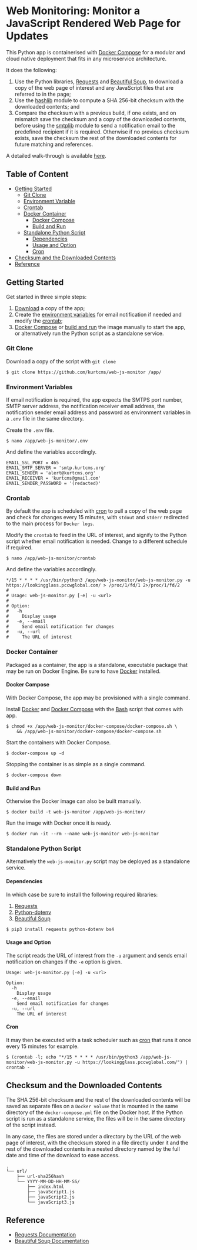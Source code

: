 # Web Monitoring: Monitor a JavaScript Rendered Web Page for Updates

This Python app is containerised with [Docker Compose](https://docs.docker.com/compose/) for a modular and cloud native deployment that fits in any microservice architecture.

It does the following:

1. Use the Python libraries, [Requests](https://github.com/psf/requests) and [Beautiful Soup](https://www.crummy.com/software/BeautifulSoup/), to download a copy of the web page of interest and any JavaScript files that are referred to in the page;
2. Use the [hashlib](https://docs.python.org/3/library/hashlib.html) module to compute a SHA 256-bit checksum with the downloaded contents; and
3. Compare the checksum with a previous build, if one exists, and on mismatch save the checksum and a copy of the downloaded contents, before using the [smtplib](https://docs.python.org/3/library/smtplib.html) module to send a notification email to the predefined recipient if it is required. Otherwise if no previous checksum exists, save the checksum the rest of the downloaded contents for future matching and references.

A detailed walk-through is available [here](https://kurtcms.org/web-monitoring-monitor-a-javascript-rendered-web-page-for-updates/).

## Table of Content

- [Getting Started](#getting-started)
  - [Git Clone](#git-clone)
  - [Environment Variable](#environment-variables)
  - [Crontab](#crontab)
  - [Docker Container](#docker-container)
	  - [Docker Compose](#docker-compose)
	  - [Build and Run](#build-and-run)
  - [Standalone Python Script](#standalone-python-script)
    - [Dependencies](#dependencies)
    - [Usage and Option](#usage-and-option)
    - [Cron](#cron)
- [Checksum and the Downloaded Contents](#checksum-and-the-downloaded-contents)
- [Reference](#reference)

## Getting Started

Get started in three simple steps:

1. [Download](#git-clone) a copy of the app;
2. Create the [environment variables](#environment-variables) for email notification if needed and modify the [crontab](#crontab);
3. [Docker Compose](#docker-compose) or [build and run](#build-and-run) the image manually to start the app, or alternatively run the Python script as a standalone service.

### Git Clone

Download a copy of the script with `git clone`
```shell
$ git clone https://github.com/kurtcms/web-js-monitor /app/
```

### Environment Variables

If email notification is required, the app expects the SMTPS port number, SMTP server address, the notification receiver email address, the notification sender email address and password as environment variables in a `.env` file in the same directory.

Create the `.env` file.

```shell
$ nano /app/web-js-monitor/.env
```

And define the variables accordingly.

```
EMAIL_SSL_PORT = 465
EMAIL_SMTP_SERVER = 'smtp.kurtcms.org'
EMAIL_SENDER = 'alert@kurtcms.org'
EMAIL_RECEIVER = 'kurtcms@gmail.com'
EMAIL_SENDER_PASSWORD = '(redacted)'
```

### Crontab

By default the app is scheduled with [cron](https://linux.die.net/man/8/cron) to pull a copy of the web page and check for changes every 15 minutes, with `stdout` and `stderr` redirected to the main process for `Docker logs`.  

Modify the `crontab` to feed in the URL of interest, and signify to the Python script whether email notification is needed. Change to a different schedule if required.

```shell
$ nano /app/web-js-monitor/crontab
```

And define the variables accordingly.

```
*/15 * * * * /usr/bin/python3 /app/web-js-monitor/web-js-monitor.py -u https://lookingglass.pccwglobal.com/ > /proc/1/fd/1 2>/proc/1/fd/2
#
# Usage: web-js-monitor.py [-e] -u <url>
#
# Option:
#   -h
#     Display usage
#   -e, --email
#     Send email notification for changes
#   -u, --url
#     The URL of interest
```

### Docker Container

Packaged as a container, the app is a standalone, executable package that may be run on Docker Engine. Be sure to have [Docker](https://docs.docker.com/engine/install/) installed.

#### Docker Compose

With Docker Compose, the app may be provisioned with a single command.

Install [Docker](https://docs.docker.com/engine/install/) and [Docker Compose](https://docs.docker.com/compose/install/) with the [Bash](https://github.com/gitGNU/gnu_bash) script that comes with app.

```shell
$ chmod +x /app/web-js-monitor/docker-compose/docker-compose.sh \
    && /app/web-js-monitor/docker-compose/docker-compose.sh
```

Start the containers with Docker Compose.

```shell
$ docker-compose up -d
```

Stopping the container is as simple as a single command.

```shell
$ docker-compose down
```

#### Build and Run

Otherwise the Docker image can also be built manually.

```shell
$ docker build -t web-js-monitor /app/web-js-monitor/
```

Run the image with Docker once it is ready.  

```shell
$ docker run -it --rm --name web-js-monitor web-js-monitor
```

### Standalone Python Script

Alternatively the `web-js-monitor.py` script may be deployed as a standalone service.

#### Dependencies

In which case be sure to install the following required libraries:

1. [Requests](https://github.com/psf/requests)
2. [Python-dotenv](https://github.com/theskumar/python-dotenv)
3. [Beautiful Soup](https://code.launchpad.net/~leonardr/beautifulsoup/bs4)

```shell
$ pip3 install requests python-dotenv bs4
```

#### Usage and Option

The script reads the URL of interest from the `-u` argument and sends email notification on changes if the `-e` option is given.

```
Usage: web-js-monitor.py [-e] -u <url>

Option:
  -h
    Display usage
  -e, --email
    Send email notification for changes
  -u, --url
    The URL of interest
```

#### Cron

It may then be executed with a task scheduler such as [cron](https://linux.die.net/man/8/cron) that runs it once every 15 minutes for example.

```shell
$ (crontab -l; echo "*/15 * * * * /usr/bin/python3 /app/web-js-monitor/web-js-monitor.py -u https://lookingglass.pccwglobal.com/") | crontab -
```

## Checksum and the Downloaded Contents

The SHA 256-bit checksum and the rest of the downloaded contents will be saved as separate files on a `Docker volume` that is mounted in the same directory of the `docker-compose.yml` file on the Docker host. If the Python script is run as a standalone service, the files will be in the same directory of the script instead.

In any case, the files are stored under a directory by the URL of the web page of interest, with the checksum stored in a file directly under it and the rest of the downloaded contents in a nested directory named by the full date and time of the download to ease access.

```
.
└── url/
    ├── url-sha256hash
    └── YYYY-MM-DD-HH-MM-SS/
        ├── index.html
        ├── javaScript1.js
        ├── javaScript2.js
        └── javaScript3.js
```

## Reference

- [Requests Documentation](https://docs.python-requests.org/en/latest/)
- [Beautiful Soup Documentation](https://www.crummy.com/software/BeautifulSoup/bs4/doc/)
